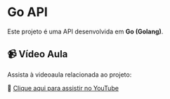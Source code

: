 # Go API

Este projeto é uma API desenvolvida em **Go (Golang)**.

## 📹 Vídeo Aula

Assista à videoaula relacionada ao projeto:

🔗 [Clique aqui para assistir no YouTube](https://www.youtube.com/watch?v=3p4mpId_ZU8)
